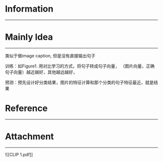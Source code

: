 # Information
---


# Mainly Idea
---
类似于做image caption, 但是没有直接输出句子

训练：如Figure1. 用对比学习的方式，将句子转成句子向量，
（图片向量，正确句子向量）越近越好，其他越远越好，

预测：预先设计好分类结果，图片的特征计算和那个分类的句子特征最近，就是结果

# Reference
---


# Attachment
---
![[CLIP 1.pdf]]